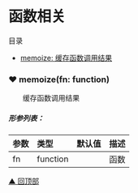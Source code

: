 # 函数相关

<span id="top">目录</span>
* [ memoize: 缓存函数调用结果](#memoize)


### <span id="memoize">♥ memoize(fn: function)</span>

&emsp;&emsp;缓存函数调用结果

##### 形参列表：
| 参数 | 类型  |  默认值         | 描述 |
| :--- | :---- | :------------- |:---- |
| fn | function |  | 函数 |




[▲ 回顶部](#top)